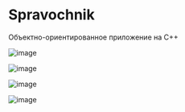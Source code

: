 # Spravochnik
Объектно-ориентированное приложение на C++

![image](https://github.com/AnnaZalevskaya/Spravochnik/assets/123122231/a7269b97-9da7-4a1c-af83-d34e576e2ebf)

![image](https://github.com/AnnaZalevskaya/Spravochnik/assets/123122231/0c5a916e-5629-4492-9da4-f7bf53c1860f)

![image](https://github.com/AnnaZalevskaya/Spravochnik/assets/123122231/58a84d2b-1471-49c7-bd23-11c7a766f253)

![image](https://github.com/AnnaZalevskaya/Spravochnik/assets/123122231/2a042af5-7e9e-474e-a98f-25f1805a39f6)
